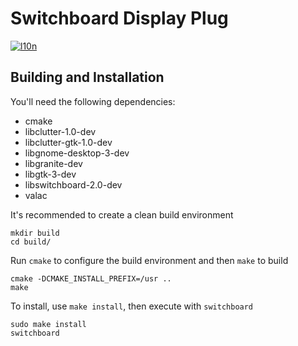 # Switchboard Display Plug
[![l10n](https://l10n.elementary.io/widgets/switchboard/switchboard-plug-display/svg-badge.svg)](https://l10n.elementary.io/projects/switchboard/switchboard-plug-display)

## Building and Installation

You'll need the following dependencies:

* cmake
* libclutter-1.0-dev
* libclutter-gtk-1.0-dev
* libgnome-desktop-3-dev
* libgranite-dev
* libgtk-3-dev
* libswitchboard-2.0-dev
* valac

It's recommended to create a clean build environment

    mkdir build
    cd build/
    
Run `cmake` to configure the build environment and then `make` to build

    cmake -DCMAKE_INSTALL_PREFIX=/usr ..
    make
    
To install, use `make install`, then execute with `switchboard`

    sudo make install
    switchboard
